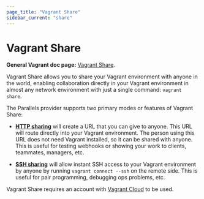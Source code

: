 ```yaml
---
page_title: "Vagrant Share"
sidebar_current: "share"
---
```


# Vagrant Share

**General Vagrant doc page:** [Vagrant Share](http://docs.vagrantup.com/v2/share/index.html).

Vagrant Share allows you to share your Vagrant environment with anyone in the
world, enabling collaboration directly in your Vagrant environment in almost any
network environment with just a single command: `vagrant share`.

The Parallels provider supports two primary modes or features of Vagrant Share:

* [**HTTP sharing**](http://docs.vagrantup.com/v2/share/http.html) will create a
URL that you can give to anyone. This URL will route directly into your Vagrant
environment. The person using this URL does not need Vagrant installed, so it
can be shared with anyone. This is useful for testing webhooks or showing your
work to clients, teammates, managers, etc.

* [**SSH sharing**](http://docs.vagrantup.com/v2/share/ssh.html) will allow
instant SSH access to your Vagrant environment by anyone by running `vagrant
connect --ssh` on the remote side. This is useful for pair programming,
debugging ops problems, etc.

Vagrant Share requires an account with [Vagrant Cloud](https://vagrantcloud.com/)
to be used.